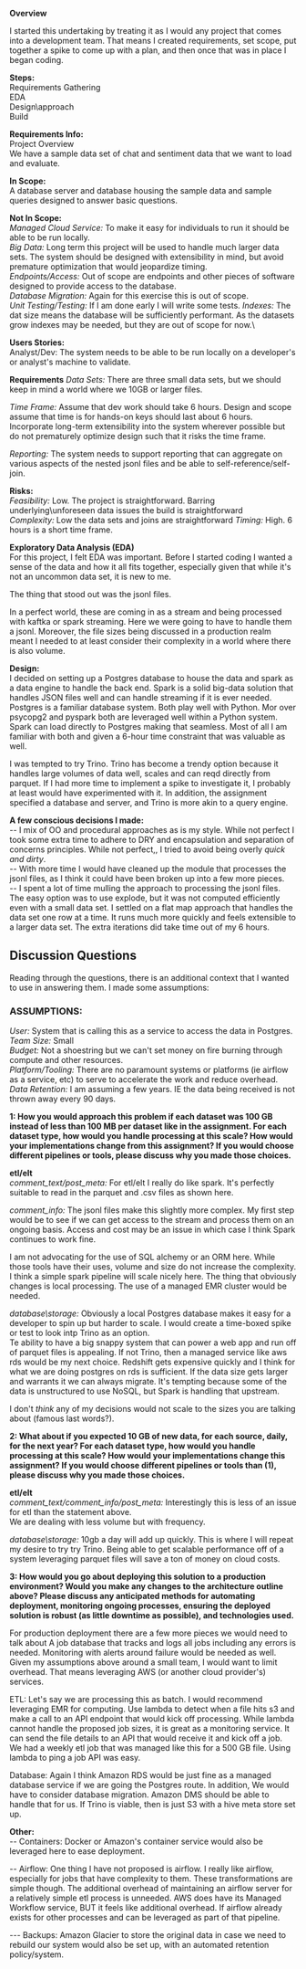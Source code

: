 **Overview**

I started this undertaking by treating it as I would any project that comes into a development 
team.  That means I created requirements, set scope, put together a spike to come up with
a plan, and then once that was in place I began coding.

**Steps:**\
Requirements Gathering\
EDA\
Design\approach\
Build


**Requirements Info:**\
Project Overview\
We have a sample data set of chat and sentiment data that we want to load 
and evaluate.


**In Scope:**\
A database server and database housing the sample data and sample 
queries designed to answer basic questions.

**Not In Scope:** \
_Managed Cloud Service:_ To make it easy for individuals to run it should be able 
to be run locally.\
_Big Data:_  Long term this project will be used to handle much larger data 
sets.  The system should be designed with extensibility in mind, 
but avoid premature optimization that would jeopardize timing.\
_Endpoints/Access:_ Out of scope are endpoints and other pieces of software
designed to provide access to the database.\
_Database Migration:_  Again for this exercise this is out of scope.\
_Unit Testing/Testing:_ If I am done early I will write some tests.
_Indexes:_ The dat size means the database will be sufficiently performant.  As the 
datasets grow indexes may be needed, but they are out of scope for now.\

**Users Stories:**  
Analyst/Dev:  The system needs to be able to be run locally on a developer's
or analyst's machine to validate.

**Requirements**
_Data Sets:_ There are three small data sets, but we should 
keep in mind a world where we 10GB or larger files.

_Time Frame:_  Assume that dev work should take 6 hours.  Design and scope assume that time is for hands-on keys
should last about 6 hours.  Incorporate long-term extensibility into the 
system wherever possible but do not prematurely optimize design such that it 
risks the time frame.

_Reporting:_  The system needs to support reporting that can aggregate on various aspects of the 
nested jsonl files and be able to self-reference/self-join.

**Risks:**\
_Feasibility:_  Low.  The project is straightforward.  Barring underlying\unforeseen
data issues the build is straightforward\
_Complexity:_  Low the data sets and joins are straightforward
_Timing:_  High.  6 hours is a short time frame.

**Exploratory Data Analysis (EDA)**\
For this project, I felt EDA was important.  Before I started coding I wanted a sense 
of the data and how it all fits together, especially given that while it's not an uncommon
data set, it is new to me.

The thing that stood out was the jsonl files.  

In a perfect world, these are coming in as a stream and being processed 
with kaftka or spark streaming.  Here we were going to have to handle 
them a jsonl.  Moreover, the file sizes being discussed in a production 
realm meant I needed to at least consider their complexity in a 
world where there is also volume.

**Design:**\
I decided on setting up a Postgres database to house the data and spark as a data
engine to handle the back end.  Spark is a solid big-data solution that handles 
JSON files well and can handle streaming if it is ever needed.  Postgres is a familiar 
database system.  Both play well with Python.  Mor over psycopg2 and pyspark 
both are leveraged well within a Python system.  Spark can load directly to Postgres 
making that seamless.  Most of all I am familiar with both and given a 6-hour time 
constraint that was valuable as well.

I was tempted to try Trino.  Trino has become a trendy option because it handles
large volumes of data well, scales and can reqd directly from parquet.  If I had more
time to implement a spike to investigate it, I probably at least would have 
experimented with it.  In addition, the assignment specified a database and server,
and Trino is more akin to a query engine.

**A few conscious decisions I made:**\
-- I mix of OO and procedural approaches as is my style.  While not perfect I took some extra
time to adhere to DRY and encapsulation and separation of concerns principles.  While not
perfect,, I tried to avoid being overly _quick and dirty_.\
-- With more time I would have cleaned up the module that processes the jsonl files, as I think it 
could have been broken up into a few more pieces.\
-- I spent a lot of time mulling the approach to processing the jsonl files.   The easy option 
was to use explode, but it was not computed efficiently even with a small data set.  I settled on 
a flat map approach that handles the data set one row at a time.  It runs much more quickly
and feels extensible to a larger data set.  The extra iterations did take time out of my 6 hours.


## **Discussion Questions**

Reading through the questions, there is an additional context that I wanted to use in answering them.
I made some assumptions:

### **ASSUMPTIONS:**
_User:_  System that is calling this as a service to access the data in Postgres.\
_Team Size:_ Small\
_Budget:_ Not a shoestring but we can't set money on fire burning through compute 
and other resources.\
_Platform/Tooling:_  There are no paramount systems or platforms 
(ie airflow as a service, etc) to serve to accelerate the work and reduce overhead.\
_Data Retention:_  I am assuming a few years.  IE the data being received is not thrown
away every 90 days.


**1: How you would approach this problem if each dataset was 100 GB instead of less than 
100 MB per dataset like in the assignment.  For each dataset type, how would you handle 
processing at this scale? How would your implementations change from this assignment? 
If you would choose different pipelines or tools, please discuss why you made those choices.**

**etl/elt**\
_comment_text/post_meta:_ For etl/elt I really do like spark.  It's perfectly suitable to
read in the parquet and .csv files as shown here.

_comment_info:_  The jsonl files make this slightly more complex.  My first step would be
to see if we can get access to the stream and process them on an ongoing basis.  Access and cost 
may be an issue in which case I think Spark continues to work fine.

I am not advocating for the use of SQL alchemy or an ORM here.  While those tools have their uses, volume and size do not increase the complexity.  I think a simple spark pipeline will scale nicely here.
The thing that obviously changes is local processing.  The use of a managed EMR cluster would be needed.

_database\storage:_  Obviously a local Postgres database makes it easy for a developer to spin up
but harder to scale.  I would create a time-boxed spike or test to look intp Trino as an option.  
Te ability to have a big snappy system that can power a web app and run off of parquet files is 
appealing.  If not Trino, then a managed service like aws rds would be my next choice.  Redshift gets 
expensive quickly and I think for what we are doing postgres on rds is sufficient.  If the data 
size gets larger and warrants it we can always migrate.  It's tempting because some of the data 
is unstructured to use NoSQL, but Spark is handling that upstream.

I don't _think_ any of my decisions would not scale to the sizes you are talking 
about (famous last words?).

**2: What about if you expected 10 GB of new data, for each source, daily, for the next year? 
For each dataset type, how would you handle processing at this scale? How would your 
implementations change this assignment? If you would choose different pipelines or tools than 
(1), please discuss why you made those choices.** 

**etl/elt**\
_comment_text/comment_info/post_meta:_ Interestingly this is less of an issue for etl than the statement above.  
We are dealing with less volume but with frequency.

_database\storage:_  10gb a day will add up quickly. This is where I will repeat my desire to try
try Trino.  Being able to get scalable performance off of a system leveraging parquet files will save a
ton of money on cloud costs.

**3: How would you go about deploying this solution to a production environment? Would you 
make any changes to the architecture outline above? Please discuss any anticipated methods 
for automating deployment, monitoring ongoing processes, ensuring the deployed solution is 
robust (as little downtime as possible), and technologies used.**

For production deployment there are a few more pieces we would need to talk about  A job database 
that tracks and logs all jobs including any errors is needed.   Monitoring with alerts around 
failure would be needed as well.  Given my assumptions above around a small team, I would want to
limit overhead.  That means leveraging AWS (or another cloud provider's) services.

ETL: Let's say we are processing this as batch.  I would recommend leveraging EMR for computing.
Use lambda to detect when a file hits s3 and make a call to an API endpoint that would kick 
off processing.  While lambda cannot handle the proposed job sizes, it is great as a monitoring
service.  It can send the file details to an API that would receive it and kick off a job.  We 
had a weekly etl job that was managed like this for a 500 GB file.  Using lambda to ping a job
API was easy.

Database:  Again I think Amazon RDS would be just fine as a managed database service if we
are going the Postgres route.  In addition, We would have to consider database migration.  Amazon 
DMS should be able to handle that for us.   If Trino is viable, then is just S3 with a hive 
meta store set up.

**Other:**\
-- Containers: Docker or Amazon's container service would also be leveraged here to ease deployment. 

-- Airflow:  One thing I have not proposed is airflow.  I really like airflow, especially for jobs that 
have complexity to them.  These transformations are simple though.  The additional overhead 
of maintaining an airflow server for a relatively simple etl process is unneeded.  AWS does have 
its Managed Workflow service, BUT it feels like additional overhead.  If airflow
already exists for other processes and can be leveraged as part of that pipeline.

--- Backups: Amazon Glacier to store the original data in case we need to rebuild our system would 
also be set up, with an automated retention policy/system.


